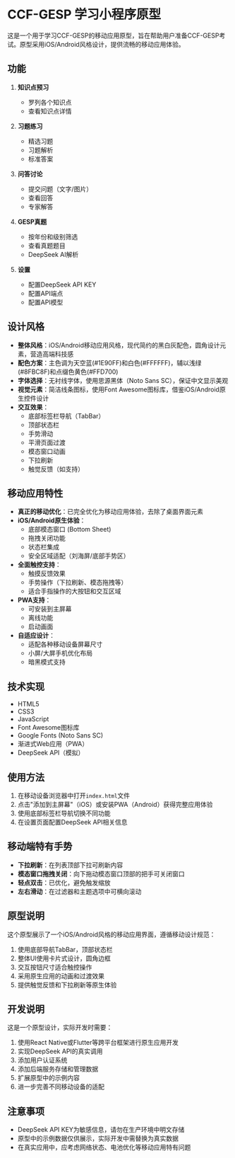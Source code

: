 # CCF-GESP 学习小程序原型

这是一个用于学习CCF-GESP的移动应用原型，旨在帮助用户准备CCF-GESP考试。原型采用iOS/Android风格设计，提供流畅的移动应用体验。

## 功能

1. **知识点预习**
   - 罗列各个知识点
   - 查看知识点详情

2. **习题练习**
   - 精选习题
   - 习题解析
   - 标准答案

3. **问答讨论**
   - 提交问题（文字/图片）
   - 查看回答
   - 专家解答

4. **GESP真题**
   - 按年份和级别筛选
   - 查看真题题目
   - DeepSeek AI解析

5. **设置**
   - 配置DeepSeek API KEY
   - 配置API端点
   - 配置API模型

## 设计风格

- **整体风格**：iOS/Android移动应用风格，现代简约的黑白灰配色，圆角设计元素，营造高端科技感
- **配色方案**：主色调为天空蓝(#1E90FF)和白色(#FFFFFF)，辅以浅绿(#8FBC8F)和点缀色黄色(#FFD700)
- **字体选择**：无衬线字体，使用思源黑体（Noto Sans SC），保证中文显示美观
- **视觉元素**：简洁线条图标，使用Font Awesome图标库，借鉴iOS/Android原生控件设计
- **交互效果**：
  - 底部标签栏导航（TabBar）
  - 顶部状态栏
  - 手势滑动
  - 平滑页面过渡
  - 模态窗口动画
  - 下拉刷新
  - 触觉反馈（如支持）

## 移动应用特性

- **真正的移动优化**：已完全优化为移动应用体验，去除了桌面界面元素
- **iOS/Android原生体验**：
  - 底部模态窗口 (Bottom Sheet)
  - 拖拽关闭功能
  - 状态栏集成
  - 安全区域适配（刘海屏/底部手势区）
- **全面触控支持**：
  - 触摸反馈效果
  - 手势操作（下拉刷新、模态拖拽等）
  - 适合手指操作的大按钮和交互区域
- **PWA支持**：
  - 可安装到主屏幕
  - 离线功能
  - 启动画面
- **自适应设计**：
  - 适配各种移动设备屏幕尺寸
  - 小屏/大屏手机优化布局
  - 暗黑模式支持

## 技术实现

- HTML5
- CSS3
- JavaScript
- Font Awesome图标库
- Google Fonts (Noto Sans SC)
- 渐进式Web应用（PWA）
- DeepSeek API（模拟）

## 使用方法

1. 在移动设备浏览器中打开`index.html`文件
2. 点击"添加到主屏幕"（iOS）或安装PWA（Android）获得完整应用体验
3. 使用底部标签栏导航切换不同功能
4. 在设置页面配置DeepSeek API相关信息

## 移动端特有手势

- **下拉刷新**：在列表顶部下拉可刷新内容
- **模态窗口拖拽关闭**：向下拖动模态窗口顶部的把手可关闭窗口
- **轻点双击**：已优化，避免触发缩放
- **左右滑动**：在过滤器和主题选项中可横向滚动

## 原型说明

这个原型展示了一个iOS/Android风格的移动应用界面，遵循移动设计规范：

1. 使用底部导航TabBar，顶部状态栏
2. 整体UI使用卡片式设计，圆角边框
3. 交互按钮尺寸适合触控操作
4. 采用原生应用的动画和过渡效果
5. 提供触觉反馈和下拉刷新等原生体验

## 开发说明

这是一个原型设计，实际开发时需要：

1. 使用React Native或Flutter等跨平台框架进行原生应用开发
2. 实现DeepSeek API的真实调用
3. 添加用户认证系统
4. 添加后端服务存储和管理数据
5. 扩展原型中的示例内容
6. 进一步完善不同移动设备的适配

## 注意事项

- DeepSeek API KEY为敏感信息，请勿在生产环境中明文存储
- 原型中的示例数据仅供展示，实际开发中需替换为真实数据
- 在真实应用中，应考虑网络状态、电池优化等移动应用特有问题 